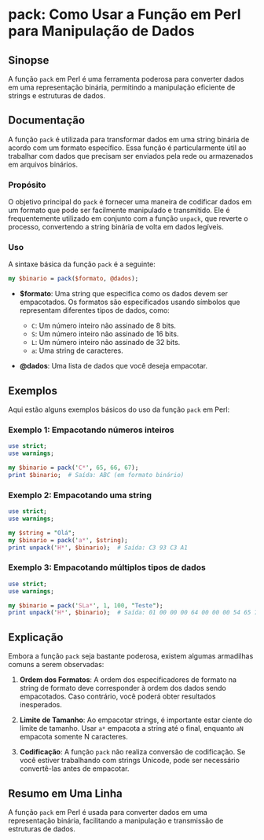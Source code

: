 <!--
Meta Description: # pack: Como Usar a Função em Perl para Manipulação de Dados ## Sinopse A função `pack` em Perl é uma ferramenta poderosa para converter dados em uma ...
Meta Keywords: dados, pack, função, uma, string
-->

# pack: Como Usar a Função em Perl para Manipulação de Dados

## Sinopse
A função `pack` em Perl é uma ferramenta poderosa para converter dados em uma representação binária, permitindo a manipulação eficiente de strings e estruturas de dados.

## Documentação
A função `pack` é utilizada para transformar dados em uma string binária de acordo com um formato específico. Essa função é particularmente útil ao trabalhar com dados que precisam ser enviados pela rede ou armazenados em arquivos binários.

### Propósito
O objetivo principal do `pack` é fornecer uma maneira de codificar dados em um formato que pode ser facilmente manipulado e transmitido. Ele é frequentemente utilizado em conjunto com a função `unpack`, que reverte o processo, convertendo a string binária de volta em dados legíveis.

### Uso
A sintaxe básica da função `pack` é a seguinte:

```perl
my $binario = pack($formato, @dados);
```

- **$formato**: Uma string que especifica como os dados devem ser empacotados. Os formatos são especificados usando símbolos que representam diferentes tipos de dados, como:
  - `C`: Um número inteiro não assinado de 8 bits.
  - `S`: Um número inteiro não assinado de 16 bits.
  - `L`: Um número inteiro não assinado de 32 bits.
  - `a`: Uma string de caracteres.
  
- **@dados**: Uma lista de dados que você deseja empacotar.

## Exemplos
Aqui estão alguns exemplos básicos do uso da função `pack` em Perl:

### Exemplo 1: Empacotando números inteiros
```perl
use strict;
use warnings;

my $binario = pack('C*', 65, 66, 67);
print $binario;  # Saída: ABC (em formato binário)
```

### Exemplo 2: Empacotando uma string
```perl
use strict;
use warnings;

my $string = "Olá";
my $binario = pack('a*', $string);
print unpack('H*', $binario);  # Saída: C3 93 C3 A1
```

### Exemplo 3: Empacotando múltiplos tipos de dados
```perl
use strict;
use warnings;

my $binario = pack('SLa*', 1, 100, "Teste");
print unpack('H*', $binario);  # Saída: 01 00 00 00 64 00 00 00 54 65 73 74 65
```

## Explicação
Embora a função `pack` seja bastante poderosa, existem algumas armadilhas comuns a serem observadas:

1. **Ordem dos Formatos**: A ordem dos especificadores de formato na string de formato deve corresponder à ordem dos dados sendo empacotados. Caso contrário, você poderá obter resultados inesperados.
  
2. **Limite de Tamanho**: Ao empacotar strings, é importante estar ciente do limite de tamanho. Usar `a*` empacota a string até o final, enquanto `aN` empacota somente N caracteres.

3. **Codificação**: A função `pack` não realiza conversão de codificação. Se você estiver trabalhando com strings Unicode, pode ser necessário convertê-las antes de empacotar.

## Resumo em Uma Linha
A função `pack` em Perl é usada para converter dados em uma representação binária, facilitando a manipulação e transmissão de estruturas de dados.